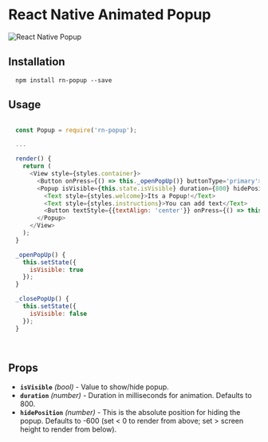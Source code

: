# React Native Animated Popup

<img src="https://raw.githubusercontent.com/sahlhoff/react-native-popup/master/popup.gif" alt="React Native Popup" style="max-width: 200px;"/>
  
## Installation

```
  npm install rn-popup --save
```

## Usage

```js

  const Popup = require('rn-popup');

  ...  

  render() {
    return (
      <View style={styles.container}>
        <Button onPress={() => this._openPopUp()} buttonType='primary'>Show</Button>
        <Popup isVisible={this.state.isVisible} duration={800} hidePosition={-600}>
          <Text style={styles.welcome}>Its a Popup!</Text>
          <Text style={styles.instructions}>You can add text</Text>
          <Button textStyle={{textAlign: 'center'}} onPress={() => this._closePopUp()} buttonType='primary'>Close</Button>
        </Popup>
      </View>
    );
  }

  _openPopUp() {
    this.setState({
      isVisible: true
    });
  }

  _closePopUp() {
    this.setState({
      isVisible: false
    });
  }

  
```

## Props

- **`isVisible`** _(bool)_ - Value to show/hide popup.
- **`duration`** _(number)_ - Duration in milliseconds for animation. Defaults to 800.
- **`hidePosition`** _(number)_ - This is the absolute position for hiding the popup. Defaults to -600 (set < 0 to render from above; set > screen height to render from below).
